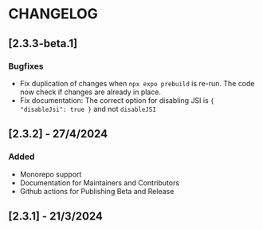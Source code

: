 # CHANGELOG

## [2.3.3-beta.1]
### Bugfixes
* Fix duplication of changes when `npx expo prebuild` is re-run. The code now check if changes are already in place.
* Fix documentation: The correct option for disabling JSI is `{ "disableJsi": true }` and not `disableJSI`

## [2.3.2] - 27/4/2024
### Added
- Monorepo support
- Documentation for Maintainers and Contributors
- Github actions for Publishing Beta and Release


## [2.3.1] - 21/3/2024

